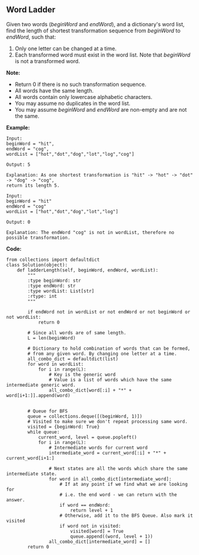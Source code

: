 ## Word Ladder
Given two words (*beginWord* and *endWord*), and a dictionary's word list, find the length of shortest transformation sequence from *beginWord* to *endWord*, such that:

1. Only one letter can be changed at a time.
2. Each transformed word must exist in the word list. Note that *beginWord* is not a transformed word.

**Note:**

* Return 0 if there is no such transformation sequence.
* All words have the same length.
* All words contain only lowercase alphabetic characters.
* You may assume no duplicates in the word list.
* You may assume *beginWord* and *endWord* are non-empty and are not the same.

**Example:**

```
Input:
beginWord = "hit",
endWord = "cog",
wordList = ["hot","dot","dog","lot","log","cog"]

Output: 5

Explanation: As one shortest transformation is "hit" -> "hot" -> "dot" -> "dog" -> "cog",
return its length 5.
```
```
Input:
beginWord = "hit"
endWord = "cog"
wordList = ["hot","dot","dog","lot","log"]

Output: 0

Explanation: The endWord "cog" is not in wordList, therefore no possible transformation.
```
**Code:**

```
from collections import defaultdict
class Solution(object):
    def ladderLength(self, beginWord, endWord, wordList):
        """
        :type beginWord: str
        :type endWord: str
        :type wordList: List[str]
        :rtype: int
        """

        if endWord not in wordList or not endWord or not beginWord or not wordList:
            return 0

        # Since all words are of same length.
        L = len(beginWord)

        # Dictionary to hold combination of words that can be formed,
        # from any given word. By changing one letter at a time.
        all_combo_dict = defaultdict(list)
        for word in wordList:
            for i in range(L):
                # Key is the generic word
                # Value is a list of words which have the same intermediate generic word.
                all_combo_dict[word[:i] + "*" + word[i+1:]].append(word)


        # Queue for BFS
        queue = collections.deque([(beginWord, 1)])
        # Visited to make sure we don't repeat processing same word.
        visited = {beginWord: True}
        while queue:
            current_word, level = queue.popleft()      
            for i in range(L):
                # Intermediate words for current word
                intermediate_word = current_word[:i] + "*" + current_word[i+1:]

                # Next states are all the words which share the same intermediate state.
                for word in all_combo_dict[intermediate_word]:
                    # If at any point if we find what we are looking for
                    # i.e. the end word - we can return with the answer.
                    if word == endWord:
                        return level + 1
                    # Otherwise, add it to the BFS Queue. Also mark it visited
                    if word not in visited:
                        visited[word] = True
                        queue.append((word, level + 1))
                all_combo_dict[intermediate_word] = []
        return 0
```

